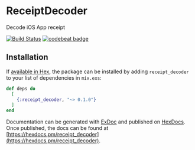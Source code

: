 # ReceiptDecoder

Decode iOS App receipt

[![Build Status](https://travis-ci.org/linjunpop/receipt_decoder.svg?branch=master)](https://travis-ci.org/linjunpop/receipt_decoder)
[![codebeat badge](https://codebeat.co/badges/55bc18a1-1ea8-4dda-b844-7e534c24fc66)](https://codebeat.co/projects/github-com-linjunpop-receipt_decoder-master)

## Installation

If [available in Hex](https://hex.pm/docs/publish), the package can be installed
by adding `receipt_decoder` to your list of dependencies in `mix.exs`:

```elixir
def deps do
  [
    {:receipt_decoder, "~> 0.1.0"}
  ]
end
```

Documentation can be generated with [ExDoc](https://github.com/elixir-lang/ex_doc)
and published on [HexDocs](https://hexdocs.pm). Once published, the docs can
be found at [https://hexdocs.pm/receipt_decoder](https://hexdocs.pm/receipt_decoder).

